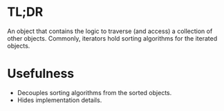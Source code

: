 # TL;DR

An object that contains the logic to traverse (and access) a collection of other objects.
Commonly, iterators hold sorting algorithms for the iterated objects.

# Usefulness

- Decouples sorting algorithms from the sorted objects.
- Hides implementation details.
